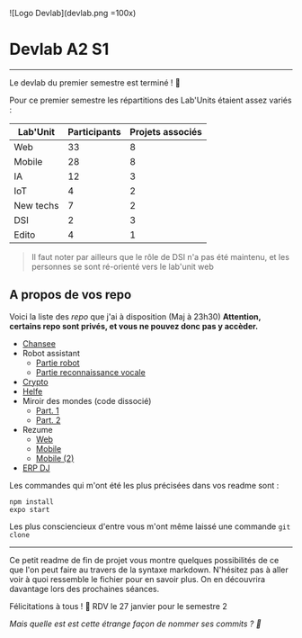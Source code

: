 ![Logo Devlab](devlab.png =100x)
# Devlab A2 S1
---

Le devlab du premier semestre est terminé ! 🎉

Pour ce premier semestre les répartitions des Lab'Units étaient assez variés : 

Lab'Unit | Participants | Projets associés
------------ | ------------- | ----------
Web | 33 | 8
Mobile | 28 | 8
IA | 12 | 3
IoT | 4 | 2
New techs | 7 | 2
DSI | 2 | 3
Edito | 4 | 1

> Il faut noter par ailleurs que le rôle de DSI n'a pas été maintenu, et les personnes se sont ré-orienté vers le lab'unit web

## A propos de vos repo


Voici la liste des *repo* que j'ai à disposition (Maj à 23h30)
**Attention, certains repo sont privés, et vous ne pouvez donc pas y accèder.**
* [Chansee](https://github.com/DavidTxra/Chansee-Mobile)
* Robot assistant
  * [Partie robot](https://github.com/09TT09/Robot_assistant)
  * [Partie reconnaissance vocale](https://github.com/09TT09/Robot_assistant)
* [Crypto](https://github.com/Snabee/Devlab-Devincicoin)
* [Helfe](https://github.com/Florianlm78/DevLab-helfe)
* Miroir des mondes (code dissocié)
  * [Part. 1](https://github.com/LePtiDev/miroir-du-monde)
  * [Part. 2](https://github.com/FiguerasMaxime/MiroirDesMondes2.0)
* Rezume
    * [Web](https://github.com/AntoineDrsl/rezume_web)
    * [Mobile](https://github.com/Thomas-mrld/devlab)
    * [Mobile (2)](https://github.com/Allandeveloppement92/devlab_rezume)
* [ERP DJ](https://github.com/DavidTxra/Chansee-Mobile)


Les commandes qui m'ont été les plus précisées dans vos readme sont : 
```
npm install
expo start
```

Les plus consciencieux d'entre vous m'ont même laissé une commande `git clone`

---

Ce petit readme de fin de projet vous montre quelques possibilités de ce que l'on peut faire au travers de la syntaxe markdown. N'hésitez pas à aller voir à quoi ressemble le fichier pour en savoir plus. On en découvrira davantage lors des prochaines séances. 

Félicitations à tous ! 👏 RDV le 27 janvier pour le semestre 2

*Mais quelle est est cette étrange façon de nommer ses commits ? 🧐*
